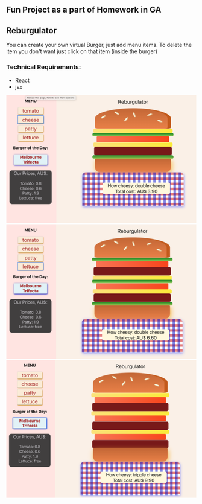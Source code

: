 ## Fun Project as a part of Homework in GA

## Reburgulator 

You can create your own virtual Burger, just add menu items.
To delete the item you don't want just click on that item (inside the burger)

### Technical Requirements:
 
 - React
 - jsx

![Reburgulator ](/public/screenShot1.png )
![Reburgulator ](/public/screenShot2.png )
![Reburgulator ](/public/screenShot3.png )